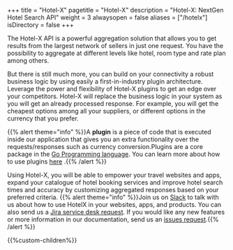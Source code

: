 +++
title = "Hotel-X"
pagetitle = "Hotel-X"
description = "Hotel-X: NextGen Hotel Search API"
weight = 3
alwaysopen = false
aliases = ["/hotelx"]
isDirectory = false
+++

The Hotel-X API is a powerful aggregation solution that allows you to get results from the largest network of sellers in just one request. You have the possibility to aggregate at different levels like hotel, room type and rate plan among others. 

But there is still much more, you can build on your connectivity a robust business logic by using easily a first-in-industry plugin architecture. Leverage the power and flexibility of Hotel-X plugins to get an edge over your competitors. Hotel-X will replace the business logic in your system as you will get an already processed response. For example, you will get the cheapest options among all your suppliers, or different options in the currency that you prefer.  

{{% alert theme="info" %}}A **plugin** is a piece of code that is executed inside our application that gives you an extra functionality over the requests/responses such as currency conversion.Plugins are a core package in the [Go Programming language](https://golang.org/). You can learn more about how to use plugins [here](https://golang.org/pkg/plugin/) .{{% /alert %}}

Using Hotel-X, you will be able to empower your travel websites and apps, expand your catalogue of hotel booking services and improve hotel search times and accuracy by customizing aggregated responses based on your preferred criteria.
{{% alert theme="info" %}}Join us on [Slack](https://slack.travelgatex.com/) to talk with us about how to use HotelX in your websites, apps, and products. 
You can also send us a [Jira service desk request](https://xmltravelgate.atlassian.net/servicedesk/customer/portal/7). 
If you would like any new features or more information in our documentation, send us an [issues request](https://github.com/travelgateX/Issue-tracker).{{% /alert %}}

{{%custom-children%}}
